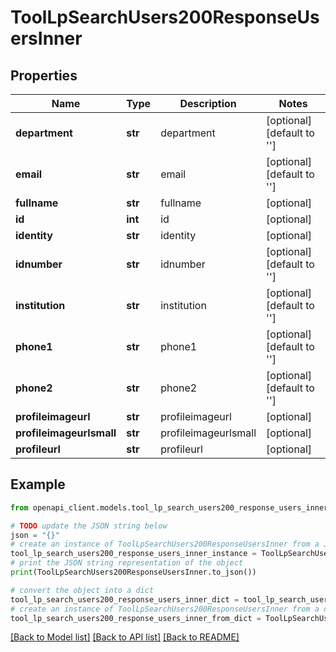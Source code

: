 # ToolLpSearchUsers200ResponseUsersInner


## Properties

Name | Type | Description | Notes
------------ | ------------- | ------------- | -------------
**department** | **str** | department | [optional] [default to '']
**email** | **str** | email | [optional] [default to '']
**fullname** | **str** | fullname | [optional] 
**id** | **int** | id | [optional] 
**identity** | **str** | identity | [optional] 
**idnumber** | **str** | idnumber | [optional] [default to '']
**institution** | **str** | institution | [optional] [default to '']
**phone1** | **str** | phone1 | [optional] [default to '']
**phone2** | **str** | phone2 | [optional] [default to '']
**profileimageurl** | **str** | profileimageurl | [optional] 
**profileimageurlsmall** | **str** | profileimageurlsmall | [optional] 
**profileurl** | **str** | profileurl | [optional] 

## Example

```python
from openapi_client.models.tool_lp_search_users200_response_users_inner import ToolLpSearchUsers200ResponseUsersInner

# TODO update the JSON string below
json = "{}"
# create an instance of ToolLpSearchUsers200ResponseUsersInner from a JSON string
tool_lp_search_users200_response_users_inner_instance = ToolLpSearchUsers200ResponseUsersInner.from_json(json)
# print the JSON string representation of the object
print(ToolLpSearchUsers200ResponseUsersInner.to_json())

# convert the object into a dict
tool_lp_search_users200_response_users_inner_dict = tool_lp_search_users200_response_users_inner_instance.to_dict()
# create an instance of ToolLpSearchUsers200ResponseUsersInner from a dict
tool_lp_search_users200_response_users_inner_from_dict = ToolLpSearchUsers200ResponseUsersInner.from_dict(tool_lp_search_users200_response_users_inner_dict)
```
[[Back to Model list]](../README.md#documentation-for-models) [[Back to API list]](../README.md#documentation-for-api-endpoints) [[Back to README]](../README.md)


